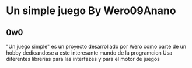 <h1>Un simple juego By Wero09Anano</h1>
<h2>0w0</h2>
<p>"Un juego simple" es un proyecto desarrollado por Wero como parte de un hobby dedicandose a este interesante mundo de la programcion
Usa diferentes librerias para las interfazes y para el motor de juegos
</p>
